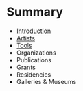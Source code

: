# Summary

* [Introduction](README.md)
* [Artists](first-question.md)
* [Tools](second-question.md)
* Organizations
* Publications
* Grants
* Residencies
* Galleries & Museums

